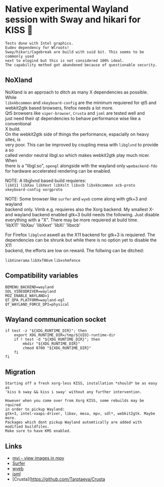# Native experimental Wayland session with Sway and hikari for KISS 🌿
```
Tests done with Intel graphics.
Eudev dependency for Wlroots!
Sway/hikari/Cagebreak are build with suid bit. This seems to be commonly used
next to elogind but this is not considered 100% ideal. 
The capability method got abandoned because of questionable security.
```

## NoXland

NoXland is an approach to ditch as many X dependencies as possible. While  
`libxkbcommon` and `xkeyboard-config` are the minimum requiered for qt5 and  
webkit2gtk based browsers, firefox needs a lot more.  
Qt5 browsers like `viper-browser`, `Crusta` and `jsml` are tested well and  
just need their qt dependencies to behave performance wise like a conventional  
X build.  
On the webkit2gtk side of things the performance, espacially on heavy sites, is  
very poor. This can be improved by coupling mesa with `libglvnd` to provide a so  
called vendor neutral libgl.so which makes webkit2gtk play much nicer. When  
there is a "libgl.so", `opengl` alongside with the wayland only `wpebackend-fdo`  
for hardware accelerated rendering can be enabled.  

NOTE: A libglvnd based build requieres:  
      `libX11 libXau libXext libXslt libxcb libxkbcommon xcb-proto`  
      `xkeyboard-config xorgproto`  

NOTE: Some browser like `surfer` and `wyeb` come along with gtk+3 and wayland  
      backend only. Vimb e.g. requieres also the Xorg backend. My smallest X-  
      and wayland backend enabled gtk+3 build needs the following. Just disable  
      everything with a "X". There may be more requiered at build time.  
      'libX11' 'libXau' 'libXext' 'libXi' 'libxcb'  
      
For Firefox `libglvnd` aswell as the X11 backend for gtk+3 is requiered. The  
dependencies can be shrunk but while there is no option yet to disable the X11  
backend, the efforts are low on reward. The follwing can be ditched:  

`libXinerama` `libXxf86vm` `libxshmfence`  
 
## Compatibility variables
```
BEMENU_BACKEND=wayland
SDL_VIDEODRIVER=wayland
MOZ_ENABLE_WAYLAND=1
QT_QPA_PLATFORM=wayland-egl
QT_WAYLAND_FORCE_DPI=physical
```

## Wayland communication socket
```
if test -z "${XDG_RUNTIME_DIR}"; then
    export XDG_RUNTIME_DIR=/tmp/${UID}-runtime-dir
    if ! test -d "${XDG_RUNTIME_DIR}"; then
        mkdir "${XDG_RUNTIME_DIR}"
        chmod 0700 "${XDG_RUNTIME_DIR}"
    fi
fi
```

## Migration
```
Starting off a fresh xorg-less KISS, installation *should* be as easy as
'kiss b sway && kiss i sway' without any further intervention.

However when you come over from Xorg KISS, some rebuilds may be rquired
in order to pickup Wayland:
gtk+3, intel-vaapi-driver, libav, mesa, mpv, sdl*, webkit2gtk. Maybe more.
Packages which dont pickup Wayland automtically are added with modified buildfiles.
Make sure to have KMS enabled.
```

## Links
- [mvi - view images in mpv](https://github.com/occivink/mpv-image-viewer)  
- [Surfer](https://github.com/nihilowy/surfer) 
- [wyeb](https://github.com/jun7/wyeb)  
- [jsml](https://github.com/troysung/jsml)  
- [Crusta](https://github.com/Tarptaeya/Crusta

